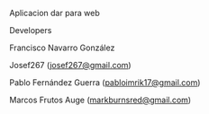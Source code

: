 Aplicacion dar para web


Developers

Francisco Navarro González 

Josef267 (josef267@gmail.com)

Pablo Fernández Guerra (pabloimrik17@gmail.com)

Marcos Frutos Auge (markburnsred@gmail.com)
